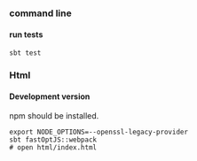 ### command line

#### run tests

```shell
sbt test
```

### Html

#### Development version

npm should be installed.

```shell 
export NODE_OPTIONS=--openssl-legacy-provider
sbt fastOptJS::webpack
# open html/index.html
```